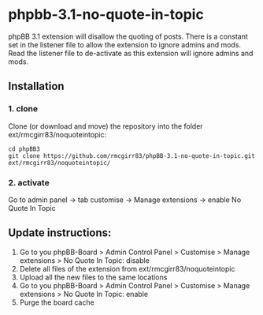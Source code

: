 phpbb-3.1-no-quote-in-topic
=========================

phpBB 3.1 extension will disallow the quoting of posts.  There is a constant set in the listener file to allow the extension to ignore admins and mods.  Read the listener file to de-activate as this extension will ignore admins and mods.

## Installation

### 1. clone
Clone (or download and move) the repository into the folder ext/rmcgirr83/noquoteintopic:

```
cd phpBB3
git clone https://github.com/rmcgirr83/phpBB-3.1-no-quote-in-topic.git ext/rmcgirr83/noquoteintopic/
```

### 2. activate
Go to admin panel -> tab customise -> Manage extensions -> enable No Quote In Topic

## Update instructions:
1. Go to you phpBB-Board > Admin Control Panel > Customise > Manage extensions > No Quote In Topic: disable
2. Delete all files of the extension from ext/rmcgirr83/noquoteintopic
3. Upload all the new files to the same locations
4. Go to you phpBB-Board > Admin Control Panel > Customise > Manage extensions > No Quote In Topic: enable
5. Purge the board cache
